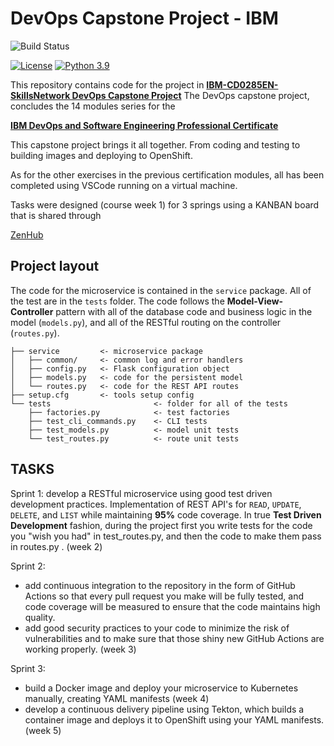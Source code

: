 # DevOps Capstone Project - IBM
![Build Status](https://github.com/RanganRay-99/devops-capstone-project/actions/workflows/ci-build.yaml/badge.svg)

[![License](https://img.shields.io/badge/License-Apache%202.0-blue.svg)](https://opensource.org/licenses/Apache-2.0)
[![Python 3.9](https://img.shields.io/badge/Python-3.9-green.svg)](https://shields.io/)

This repository contains code for the project in [**IBM-CD0285EN-SkillsNetwork DevOps Capstone Project**](https://www.coursera.org/learn/devops-capstone-project?specialization=devops-and-software-engineering) 
The DevOps capstone project, concludes the 14 modules series for the 

[**IBM DevOps and Software Engineering Professional Certificate**](https://www.coursera.org/professional-certificates/devops-and-software-engineering)

This capstone project brings it all together. From coding and testing to building images and deploying to OpenShift.


As for the other exercises in the previous certification modules, all has been completed using VSCode running on a virtual machine. 

Tasks were designed (course week 1) for 3 springs using a KANBAN board that is shared through

[ZenHub](https://www.zenhub.com/)

## Project layout

The code for the microservice is contained in the `service` package. All of the test are in the `tests` folder. The code follows the **Model-View-Controller** pattern with all of the database code and business logic in the model (`models.py`), and all of the RESTful routing on the controller (`routes.py`).

```text
├── service         <- microservice package
│   ├── common/     <- common log and error handlers
│   ├── config.py   <- Flask configuration object
│   ├── models.py   <- code for the persistent model
│   └── routes.py   <- code for the REST API routes
├── setup.cfg       <- tools setup config
└── tests                       <- folder for all of the tests
    ├── factories.py            <- test factories
    ├── test_cli_commands.py    <- CLI tests
    ├── test_models.py          <- model unit tests
    └── test_routes.py          <- route unit tests
```

## TASKS

Sprint 1: develop a RESTful microservice using good test driven development practices.
Implementation of REST API's for `READ`, `UPDATE`, `DELETE`, and `LIST` while maintaining **95%** code coverage. In true **Test Driven Development** fashion, during the project first you write tests for the code you "wish you had" in test_routes.py, and then the code to make them pass in routes.py . (week 2)

Sprint 2: 
- add continuous integration to the repository in the form of GitHub Actions so that every pull request you make will be fully tested, and code coverage will be measured to ensure that the code maintains high quality. 
- add good security practices to your code to minimize the risk of vulnerabilities and to make sure that those shiny new GitHub Actions are working properly. (week 3)

Sprint 3: 
- build a Docker image and deploy your microservice to Kubernetes manually, creating YAML manifests (week 4)
- develop a continuous delivery pipeline using Tekton, which builds a container image and deploys it to OpenShift using your YAML manifests. (week 5)



